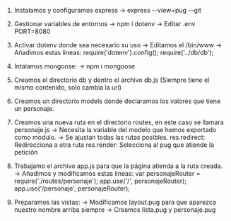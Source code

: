 1. Instalamos y configuramos express
    -> express --view=pug --git

2. Gestionar variables de entornos
    -> npm i dotenv
    -> Editar .env
        PORT=8080

3. Activar dotenv donde sea necesario su uso
    -> Editamos el /bin/www
    -> Añadimos estas lineas:
        require('dotenv').config();
        require('../db/db');

4. Intalamos mongoose:
    -> npm i mongoose

5. Creamos el directorio db y dentro el archivo db.js (Siempre tiene el mismo contenido, solo cambia la uri)

6. Creamos un directorio models donde declaramos los valores que tiene un personaje.

7. Creamos una nueva ruta en el directorio routes, en este caso se llamara personaje.js
    -> Necesita la variable del modelo que hemos exportado como modulo.
    -> Se ajustan todas las rutas posibles.
        res.redirect: Redirecciona a otra ruta
        res.render: Selecciona al pug que atiende la petición

8. Trabajamo el archivo app.js para que la página atienda a la ruta creada.
    -> Añadimos y modificamos estas lineas:
        var personajeRouter = require('./routes/personaje');
        app.use('/', personajeRouter);
        app.use('/personaje', personajeRouter);

9. Preparamos las vistas:
    -> Modificamos layout.pug para que aparezca nuestro nombre arriba siempre
    -> Creamos lista.pug y personaje.pug